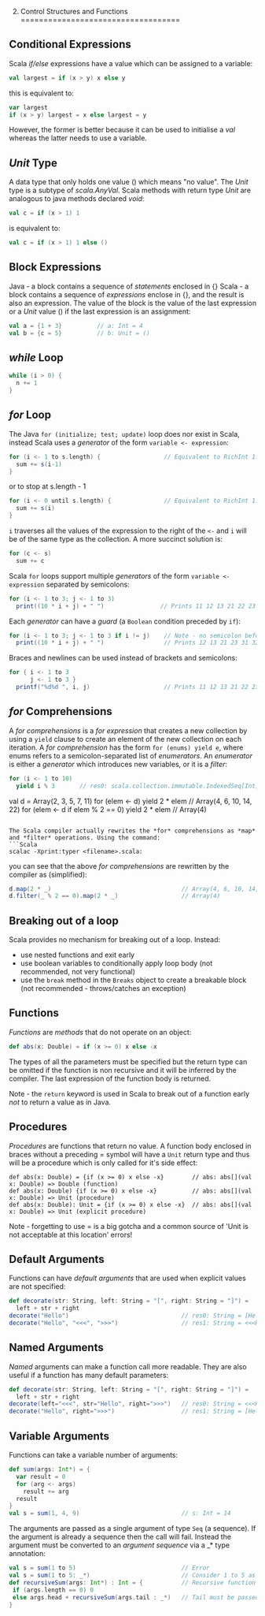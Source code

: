 2. Control Structures and Functions
===================================

Conditional Expressions
-----------------------
Scala *if/else* expressions have a value which can be assigned to a variable:
```Scala
val largest = if (x > y) x else y
```
    
this is equivalent to:
```Scala
var largest
if (x > y) largest = x else largest = y
```
    
However, the former is better because it can be used to initialise a *val* whereas the latter needs to use a variable.


*Unit* Type
-----------
A data type that only holds one value () which means "no value". The *Unit* type is a subtype of *scala.AnyVal*.
Scala methods with return type *Unit* are analogous to java methods declared *void*:
```Scala
val c = if (x > 1) 1
```

is equivalent to:
```Scala 
val c = if (x > 1) 1 else ()
```


Block Expressions
-----------------
Java -  a block contains a sequence of *statements* enclosed in {}
Scala - a block contains a sequence of *expressions* enclose in {}, and the result is also an expression. The value of 
        the block is the value of the last expression or a *Unit* value () if the last expression is an assignment:
```Scala 
val a = {1 + 3}          // a: Int = 4
val b = {c = 5}          // b: Unit = ()
```
        
*while* Loop
----------
```Scala 
while (i > 0) {
  n += 1
}
```

*for* Loop
----------
The Java `for (initialize; test; update)` loop does nor exist in Scala, instead Scala uses a *generator* of the form 
`variable <- expression`:
```Scala 
for (i <- 1 to s.length) {                  // Equivalent to RichInt 1.to(s.length)
  sum += s(i-1)
}
```

or to stop at s.length - 1 
```Scala 
for (i <- 0 until s.length) {               // Equivalent to RichInt 1.until(s.length)
  sum += s(i)
}
```

`i` traverses all the values of the expression to the right of the `<-` and `i` will be of the same type as the collection.
A more succinct solution is:
```Scala 
for (c <- s)
  sum += c
```

Scala `for` loops support multiple *generators* of the form `variable <- expression` separated by semicolons:
```Scala 
for (i <- 1 to 3; j <- 1 to 3) 
  print((10 * i + j) + " ")                // Prints 11 12 13 21 22 23 31 32 33 (equivalent to a nested loop)
```

Each *generator* can have a *guard* (a `Boolean` condition preceded by `if`):
```Scala 
for (i <- 1 to 3; j <- 1 to 3 if i != j)    // Note - no semicolon before the if
  print((10 * i + j) + " ")                 // Prints 12 13 21 23 31 32
``` 

Braces and newlines can be used instead of brackets and semicolons:
```Scala 
for { i <- 1 to 3
      j <- 1 to 3 }
  printf("%d%d ", i, j)                     // Prints 11 12 13 21 22 23 31 32 33
```

*for* Comprehensions
-----------------------
A *for comprehensions* is a *for expression* that creates a new collection by using a `yield` clause to create an element 
of the new collection on each iteration. A *for comprehension* has the form `for (enums) yield e`, where enums refers to
a semicolon-separated list of *enumerators*. An *enumerator* is either a *generator* which introduces new variables, or 
it is a *filter*:
```Scala 
for (i <- 1 to 10) 
  yield i % 3       // res0: scala.collection.immutable.IndexedSeq[Int] = Vector(1, 2, 0, 1, 2, 0, 1, 2, 0, 1)
```  

val d = Array(2, 3, 5, 7, 11)
for (elem <- d) yield 2 * elem                   // Array(4, 6, 10, 14, 22)
for (elem <- d if elem % 2 == 0) yield 2 * elem  // Array(4)
```

The Scala compiler actually rewrites the *for* comprehensions as *map* and *filter* operations. Using the command:
```Scala
scalac -Xprint:typer <filename>.scala:
```

you can see that the above *for comprehensions* are rewritten by the compiler as (simplified):
```Scala
d.map(2 * _)                                     // Array(4, 6, 10, 14, 22)
d.filter(_ % 2 == 0).map(2 * _)                  // Array(4)
```

 
Breaking out of a loop
----------------------
Scala provides no mechanism for breaking out of a loop. Instead:
- use nested functions and exit early
- use boolean variables to conditionally apply loop body (not recommended, not very functional)
- use the `break` method in the `Breaks` object to create a breakable block (not recommended - throws/catches an exception)


Functions
---------
*Functions* are *methods* that do not operate on an object:
```Scala
def abs(x: Double) = if (x >= 0) x else -x
```
The types of all the parameters must be specified but the return type can be omitted if the function is non recursive and
it will be inferred by the compiler. The last expression of the function body is returned.

Note - the `return` keyword is used in Scala to break out of a function early *not* to return a value as in Java.


Procedures
----------
*Procedures* are functions that return no value. A function body enclosed in braces without a preceding = symbol will 
have a `Unit` return type and thus will be a procedure which is only called for it's side effect:
```Scalas
def abs(x: Double) = {if (x >= 0) x else -x}        // abs: abs[](val x: Double) => Double (function)               
def abs(x: Double) {if (x >= 0) x else -x}          // abs: abs[](val x: Double) => Unit (procedure)
def abs(x: Double): Unit = {if (x >= 0) x else -x}  // abs: abs[](val x: Double) => Unit (explicit procedure)
```
Note - forgetting to use = is a big gotcha and a common source of 'Unit is not acceptable at this location' errors!


Default Arguments
-----------------
Functions can have *default arguments* that are used when explicit values are not specified:
```Scala
def decorate(str: String, left: String = "[", right: String = "]") =
  left + str + right
decorate("Hello")                                // res0: String = [Hello]
decorate("Hello", "<<<", ">>>")                  // res1: String = <<<Hello>>>  
```


Named Arguments
---------------
*Named* arguments can make a function call more readable. They are also useful if a function has many default parameters:
```Scala
def decorate(str: String, left: String = "[", right: String = "]") =
  left + str + right
decorate(left="<<<", str="Hello", right=">>>")   // res0: String = <<<Hello>>>
decorate("Hello", right=">>>")                   // res1: String = [Hello>>>
```


Variable Arguments
------------------
Functions can take a variable number of arguments:
```Scala
def sum(args: Int*) = {
  var result = 0
  for (arg <- args)
    result += arg
  result
}
val s = sum(1, 4, 9)                             // s: Int = 14
```

The arguments are passed as a single argument of type `Seq` (a sequence). If the argument is already a sequence then the
call will fail. Instead the argument must be converted to an *argument sequence* via a \_\* type annotation:
```Scala
val s = sum(1 to 5)                              // Error
val s = sum(1 to 5: _*)                          // Consider 1 to 5 as an argument sequence
def recursiveSum(args: Int*) : Int = {           // Recursive function with variable number of arguments
 if (args.length == 0) 0
 else args.head + recursiveSum(args.tail : _*)   // Tail must be passed as an argument sequence
}
```
